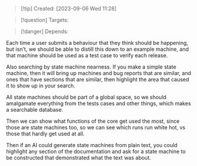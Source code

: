 
>[!tip] Created: [2023-09-06 Wed 11:28]

>[!question] Targets: 

>[!danger] Depends: 

Each time a user submits a behaviour that they think should be happening, but isn't, we should be able to distill this down to an example machine, and that machine should be used as a test case to verify each release.

Also searching by state machine nearness.  If you make a simple state machine, then it will bring up  machines and bug reports that are similar, and ones that have sections that are similar, then highlight the area that caused it to show up in your search.

All state machines should be part of a global space, so we should amalgamate everything from the tests cases and other things, which makes a searchable database.

Then we can show what functions of the core get used the most, since those are state machines too, so we can see which runs run white hot, vs those that hardly get used at all.

Then if an AI could generate state machines from plain text, you could highlight any section of the documentation and ask for a state machine to be constructed that demonstrated what the text was about.